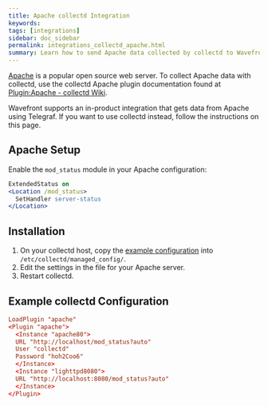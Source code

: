 ```yaml
---
title: Apache collectd Integration
keywords:
tags: [integrations]
sidebar: doc_sidebar
permalink: integrations_collectd_apache.html
summary: Learn how to send Apache data collected by collectd to Wavefront.
---
```


[Apache](https://httpd.apache.org/) is a popular open source web server. To collect Apache data with collectd, use the collectd Apache plugin documentation found at [Plugin:Apache - collectd Wiki](https://collectd.org/wiki/index.php/Plugin:Apache).

Wavefront supports an in-product integration that gets data from Apache using Telegraf. If you want to use collectd instead, follow the instructions on this page. 

## Apache Setup

Enable the `mod_status` module in your Apache configuration:

```apache
ExtendedStatus on
<Location /mod_status>
  SetHandler server-status
</Location>
```

## Installation

1. On your collectd host, copy the [example configuration](https://github.com/wavefrontHQ/install/blob/release/managed_config/10-apache.conf) into `/etc/collectd/managed_config/`.
1. Edit the settings in the file for your Apache server.
1. Restart collectd.

## Example collectd Configuration

```conf
LoadPlugin "apache"
<Plugin "apache">
  <Instance "apache80">
  URL "http://localhost/mod_status?auto"
  User "collectd"
  Password "hoh2Coo6"
  </Instance>
  <Instance "lighttpd8080">
  URL "http://localhost:8080/mod_status?auto"
  </Instance>
</Plugin>
```
